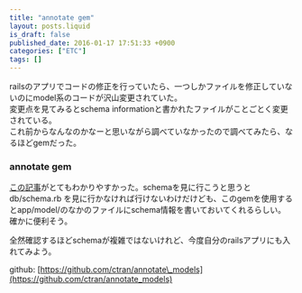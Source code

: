```yaml
---
title: "annotate gem"
layout: posts.liquid
is_draft: false
published_date: 2016-01-17 17:51:33 +0900
categories: ["ETC"]
tags: []
---
```


railsのアプリでコードの修正を行っていたら、一つしかファイルを修正していないのにmodel系のコードが沢山変更されていた。  
変更点を見てみるとschema informationと書かれたファイルがことごとく変更されている。  
これ前からなんなのかなーと思いながら調べていなかったので調べてみたら、なるほどgemだった。

### annotate gem
[この記事](http://techracho.bpsinc.jp/ikeda-kazuyuki/2014_08_29/18876)がとてもわかりやすかった。schemaを見に行こうと思うと db/schema.rb を見に行かなければ行けないわけだけども、このgemを使用するとapp/model/のなかのファイルにschema情報を書いておいてくれるらしい。確かに便利そう。

全然確認するほどschemaが複雑ではないけれど、今度自分のrailsアプリにも入れてみよう。

github: [https://github.com/ctran/annotate\_models](https://github.com/ctran/annotate_models)


